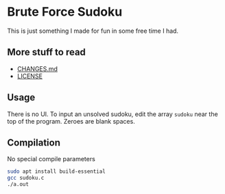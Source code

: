 # Brute Force Sudoku

This is just something I made for fun in some free time I had.

## More stuff to read

+ [CHANGES.md](./CHANGES.md)
+ [LICENSE](./LICENSE)

## Usage

There is no UI.  To input an unsolved sudoku, edit the array `sudoku` near the top of the program.  Zeroes are blank spaces.

## Compilation

No special compile parameters

```sh
sudo apt install build-essential
gcc sudoku.c
./a.out
```
